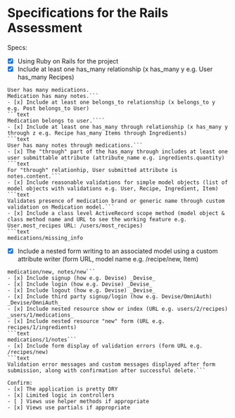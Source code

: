 # Specifications for the Rails Assessment

Specs:
- [x] Using Ruby on Rails for the project
- [x] Include at least one has_many relationship (x has_many y e.g. User has_many Recipes)
 ```text
 User has many medications.
Medication has many notes.```
- [x] Include at least one belongs_to relationship (x belongs_to y e.g. Post belongs_to User)
```text
Medication belongs to user.````
- [x] Include at least one has_many through relationship (x has_many y through z e.g. Recipe has_many Items through Ingredients)
```text
User has many notes through medications.```
- [x] The "through" part of the has_many through includes at least one user submittable attribute (attribute_name e.g. ingredients.quantity)
```text
For "through" relationhip, User submitted attribute is notes.content.```
- [x] Include reasonable validations for simple model objects (list of model objects with validations e.g. User, Recipe, Ingredient, Item)
 ```text
 Validates presence of medication brand or generic name through custom validation on Medication model.```
- [x] Include a class level ActiveRecord scope method (model object & class method name and URL to see the working feature e.g. User.most_recipes URL: /users/most_recipes)
```text
medications/missing_info
```
- [x] Include a nested form writing to an associated model using a custom attribute writer (form URL, model name e.g. /recipe/new, Item)
```text
medication/new, notes/new```
- [x] Include signup (how e.g. Devise) _Devise_
- [x] Include login (how e.g. Devise) _Devise_
- [x] Include logout (how e.g. Devise) _Devise_
- [x] Include third party signup/login (how e.g. Devise/OmniAuth) _Devise/OmniAuth_
- [x] Include nested resource show or index (URL e.g. users/2/recipes) _users/1/medications_
- [x] Include nested resource "new" form (URL e.g. recipes/1/ingredients)
```text
medications/1/notes```
- [x] Include form display of validation errors (form URL e.g. /recipes/new)
```text
Validation error messages and custom messages displayed after form submission, along with confirmation after successful delete.```

Confirm:
- [x] The application is pretty DRY
- [x] Limited logic in controllers
- [ ] Views use helper methods if appropriate
- [x] Views use partials if appropriate
